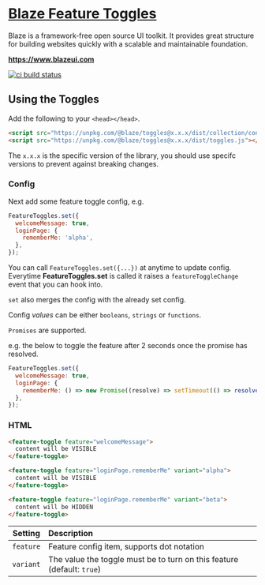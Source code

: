 # <a href="https://blaze-toggles.firebaseapp.com">Blaze Feature Toggles</a>

Blaze is a framework-free open source UI toolkit. It provides great structure for building websites quickly with a scalable and maintainable foundation.

**https://www.blazeui.com**

[![ci build status](https://img.shields.io/travis/BlazeSoftware/blaze.svg?style=for-the-badge&logo=travis)](https://travis-ci.org/BlazeSoftware/blaze)

## Using the Toggles

Add the following to your `<head></head>`.

```html
<script src="https://unpkg.com/@blaze/toggles@x.x.x/dist/collection/config.js"></script>
<script src="https://unpkg.com/@blaze/toggles@x.x.x/dist/toggles.js"></script>
```

The `x.x.x` is the specific version of the library, you should use specifc versions to prevent against breaking changes.

### Config

Next add some feature toggle config, e.g.

```js
FeatureToggles.set({
  welcomeMessage: true,
  loginPage: {
    rememberMe: 'alpha',
  },
});
```

You can call `FeatureToggles.set({...})` at anytime to update config. Everytime **FeatureToggles.set** is called it raises a `featureToggleChange` event that you can hook into.

`set` also merges the config with the already set config.

Config _values_ can be either `booleans`, `strings` or `functions`.

`Promises` are supported.

e.g. the below to toggle the feature after 2 seconds once the promise has resolved.

```js
FeatureToggles.set({
  welcomeMessage: true,
  loginPage: {
    rememberMe: () => new Promise((resolve) => setTimeout(() => resolve('alpha'), 2000)),
  },
});
```

### HTML

```html
<feature-toggle feature="welcomeMessage">
  content will be VISIBLE
</feature-toggle>

<feature-toggle feature="loginPage.rememberMe" variant="alpha">
  content will be VISIBLE
</feature-toggle>

<feature-toggle feature="loginPage.rememberMe" variant="beta">
  content will be HIDDEN
</feature-toggle>
```

|  Setting  | Description                                                            |
| :-------: | :--------------------------------------------------------------------- |
| `feature` | Feature config item, supports dot notation                             |
| `variant` | The value the toggle must be to turn on this feature (default: `true`) |
